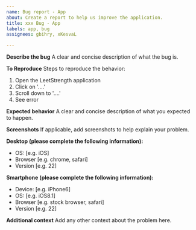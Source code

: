 ```yaml
---
name: Bug report - App
about: Create a report to help us improve the application.
title: xxx Bug - App
labels: app, bug
assignees: gbihry, xKesvaL

---
```


**Describe the bug**
A clear and concise description of what the bug is.

**To Reproduce**
Steps to reproduce the behavior:
1. Open the LeetStrength application
2. Click on '....'
3. Scroll down to '....'
4. See error

**Expected behavior**
A clear and concise description of what you expected to happen.

**Screenshots**
If applicable, add screenshots to help explain your problem.

**Desktop (please complete the following information):**
 - OS: [e.g. iOS]
 - Browser [e.g. chrome, safari]
 - Version [e.g. 22]

**Smartphone (please complete the following information):**
 - Device: [e.g. iPhone6]
 - OS: [e.g. iOS8.1]
 - Browser [e.g. stock browser, safari]
 - Version [e.g. 22]

**Additional context**
Add any other context about the problem here.
